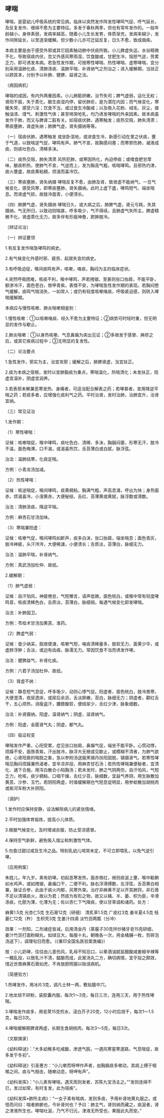 ## 哮喘

哮喘，是婴幼儿呼吸系统的常见病。临床以突然发作阵发性哮鸣气促、呼气延长，及反复发作、缠绵不愈为主要特征。多发于春秋两季，但也有常年发作的。一般年龄越小，身体素弱，发病率越高，随着小儿生长发育，体质渐充，发病率越少，发作间隙延长，以至逐渐缓解。但少数小儿亦可迁延反复，日久不愈，致成痼疾。

本病主要是由于感受外邪或其它因素触动肺中伏痰所致。小儿脾虚失运，水谷精微不化，导致宿痰内伏，忽又外感风寒雨湿，饮食酸咸，甘肥生冷，恼怒气逆，劳累乏力，即可诱发本病。若急性发作期，可按寒性哮喘、热性哮喘、虚寒哮喘，宜分别采用温肺化痰、清肺涤痰、温肺平喘、补肾纳气之剂治之；进入缓解期，当扶正以顾其本，分别予以补肺、健脾、益肾之法。

〔病因病机〕

哮喘的成因，有内外两重因素。小儿肺脏娇嫩，治节失司；脾气虚弱，运化无权；肾阳不振，失于蒸化，酿生痰湿内停，留伏肺俞，是为潜在内因；而气候变化，寒暖失常，感受六淫；饮食不当，或过食生冷酸咸；以及吸入花粉、绒毛、灰尘，接触油漆、煤气、刺激性气体；甚至啼哭呛乳，均乃诱发哮喘的外来因素。故本病虽发作于肺，而又与脾肾二脏有关。如宿痰伏肺，遇寒触发；痰热交阻，肺失清肃；寒痰壅肺，肾虚失纳；肺脾气虚，肾失摄纳等等。

（一）宿痰伏肺，遇寒触发 或坐卧湿地，或进食生冷，新感引动在里之伏痰，壅于气道，以致喘逆气促，哮鸣有声。肺气不宣，故胸感闷塞；而寒邪伤肺，凝液成痰，则痰吐色白，清稀多沫。

（二）痰热交阻，肺失清肃 风热犯肺，或寒因热化，內迫停痰；或嗜食肥甘厚味，酿痰积热，使肺气不宣，气逆而上，发为胸高气粗，咳喘哮鸣。且邪热灼津，痰火壅盛，故痰黄粘稠，烦渴而喜冷饮。

（三）寒痰壅肺，肾失纳摄 哮喘反复不愈，由肺及肾，致肾虚不能纳气，一旦气候变化，感受风寒，即寒痰壅肺，肾失摄纳。此时上虚下盛，哮鸣短气、端坐喘息。而肾虚气损，故肢冷面青，小便清长。

（四）肺脾气虚，肾失摄纳 哮喘日久，或大病之后，肺脾气虚，肾元亏耗，失其摄纳，气无所归，以致动则喘甚，呼多吸少，气不得续。且肺虚气失所主，脾虚精微不化，肾虚蒸化无力，故多伴有形瘦神惫，跗肿肢冷。

〔辨证论治〕

（一）辨证要领

1.有反复发作喘急哮鸣的病史。

2.有气候变化外感时邪、疲劳、起居失宜的病史。

3.有呼吸迫促，喉间痰鸣有声，咳嗽，咯痰，胸闷为主的临床症状。

4.突然呼吸困难，咳痰不利，喉中哮鸣，声若拽锯，至甚则张口抬肩，不能平卧，额渗冷汗，面色苍白，唇甲青紫，表情不安，为哮喘急性发作期的表现。若胸闷憋气缓解，痰鸣气喘消失，一如常人；或仍有轻度咳嗽咯痰，呼吸紧迫感，则转入哮喘缓解期。

本病应与慢性咳嗽、肺炎喘嗽相鉴别：

1.慢性咳嗽：①以咳嗽咯痰、经久不愈为主要特征；②病势可时轻时重，但无明显的发作与歇止。

2.肺炎喘嗽：①以身热咳嗽、气息鼻煽为突出见证；②多继发于感冒、麻疹之后，或其它疾病过程中；③无明显的复发性。

（二）论治要点

1.急性发作，邪实为主，治宜攻邪；缓解之后，肺脾肾虚，当宜扶正。

2.痰为本病之宿根，发时以宣肺豁痰为重点，寒喘温化，热喘清化；未发扶正，阳虚宜温补，阴虚宜润养。

3.若表邪未解兼恶寒发热、身痛者，可适当配合解表之药；若哮甚者，宣用降逆平喘之药；若痰多者，应增强化痰利气之药。平时治肾，发时治肺，治肺宜升，治肾宜纳。

（三）常见证治

1.发作期：

（1）寒性哮喘：

证候：咳嗽喘促，喉中哮鸣，痰吐色白、清稀、多沫，胸膈闷塞，形寒无汗，肢冷不温，面色晦滞，口不渴，或渴喜热饮，舌苔薄白或白腻，脉浮弦。

治法：温肺祛寒，化痰定喘。

方例：小青龙汤加减。

（2）热性哮喘：

证候：咳逆喘促，喉间哮鸣，痰黄稠粘，胸满气粗，声高息涌，呼出为快；身热面赤，烦渴喜冷，小溲黄赤，大便秘结，舌红、苔薄黄或黄腻，脉浮数或滑数。

治法：清肺涤痰，降逆平喘。

方例：麻杏石甘汤加味。

（3）寒喘兼阳虚：

证候：咳嗽气促，喉间哮鸣如鼾声，痰多白沫，张口抬肩，端坐喘息；面色青灰，肢冷神疲，头汗涔涔，大便稀溏，小便清长；舌质淡，苔薄白，脉细无力。

治法：温肺平喘，补肾纳气。

方例：真武汤加杜仲、故纸。

2.缓解期：

（1）肺气虚弱：

证候：自汗怕风，神疲倦怠，气短懒言，语声低微，面色㿠白，或喉中常有轻度哮鸣音，咳痰清稀色白，舌质淡，苔薄白，脉细弱。每遇气候变化即发哮喘。

治法：补肺固卫。

方例：苓桂术甘汤加黄芪、淮药。

（2）脾虚气弱：

证候：食少纳呆，脘痞便溏，咳嗽气短，咯痰清稀量多，肢软无力，面黄少华，或虚胖浮肿；舌淡，或边有齿痕，脉濡无力。常因饮食不当而诱发作哮。

治法：健脾益气，补肾化痰。

方例：六君子汤加杜仲、故纸。

（3）肾虚不纳：

证候：静息短气息促，呼多吸少，动则心悸气促。阳虚者，面色㿠白，肢冷畏寒，大便澄清，夜尿遗床，或尿后余沥，舌淡胖嫩，苔白，脉细无力；阴虚者，颧红舌干，五心烦热，消瘦盗汗，腰膝酸软，便结尿少，舌红少津，脉象细数。

治法：补肾摄纳。阳虚，温肾纳气；阴虚，滋肾纳气。

方例：阳虚，金匮肾气丸；阴虚，都气丸。

（四）临证权变

哮喘发作严重，心阳受累，症见张口抬肩，鼻煽气促，端坐不能平卧。心慌动悸，烦躁不安，面唇青紫，汗出肢冷，脉浮大无根或见歇止，或模糊不清者，为肺气欲绝，心肾阳衰的喘脱之象，急以参附汤送服黑锡丹扶阳固脱，镇摄肾气。若寒性哮喘见胸闷烦躁兼热渴者，宜辛凉并投，用麻杏甘石汤；若热性哮喘兼便秘者，宜清化、通下合施，用泻白散合小陷胸汤；若未发时，肺之气阴两伤，自汗怕风，气短乏力，呛咳，痰少稠粘，口咽干燥，舌红少苔，脉细数，宜益气养阴，用生脉散加黄芪、沙参、玉竹。若阴阳两虚，时值缓解期也气短息促明显，用参蛤散加胡桃肉或紫河车粉大补阴阳。

〔调护〕

1.发作时应保持安静，设法解除病儿的紧张情绪。

2.平时加强体育锻炼，提高小儿体质。

3.根据气候变化，及时增减衣服，防止受凉感冒。

4.保持空气新鲜，避免吸入烟尘和刺激性气体。

5.勿食过甜过咸及生冷之品。特别乳幼儿啼哭未定，不可立即喂乳，以免气逆引哮。

〔应用例案〕

朱姓儿，年九岁。素有奶哮。初起恶寒发热，面赤唇红，继则痰涎上壅，喉中䶎齁如水鸡声，或如拽锯，鼻煽口干，二便不利。脉右浮滑搏数，左浮弦，舌苔黄白相兼，脉证合参，此由于痰火内郁，风寒外束。治疗非麻黄不足以开其肺窍，非石膏不足以清镇痰火，故以为君；然痰为有形之物，故又以橘、半、蒌、枳为臣，辛滑涤痰，化脓为薄，化薄为无；佐以杏仁下气降痰，使以甘草调和诸药。处方：

麻黄1.5克 光杏仁5克 生石膏12克（研细） 清炙草1.5克 广皮红3克 姜半夏4.5克 栝蒌仁12克（杵） 生枳壳3克 生姜汁四滴 淡竹沥两瓢（分冲）

效果：一剂知，二剂诸症皆减，后用清金丹（莱菔子30克拌炒猪牙皂15克研细，姜汁竹沥打面粉糊丸，如绿豆大，每服十丸，朝晚各一次，用金橘脯一枚，剪碎泡汤送下），调理旬日而愈。（《重印全国名医验案类编》）

按：小儿奶哮，往往由儿患伤风，乳母不知忌口，以晕酒油腻盐醋酸咸姜椒辛辣等一概乱投，以致乳汁不清，醖酿而成，此案汤丸二方，确切病情，宜乎投之颇效，惜近世畏麻黄石膏如虎，不肯放胆照服以贻误病机。

〔简便验方〕

1.热哮发作，用冰片3克，调凡士林一两，敷贴膻中穴。

2.地龙焙干研粉，装胶囊内服，每次1〜3克，每日三次，连用三天，用于热性哮喘。

3.哮喘发作痰多，用皂荚15克煎水，浸白芥子20克，12小时后焙干，每次1〜1.5克，每日3次。

4.哮喘缓解期脾肾两虚，长期生食胡桃肉，每次3〜5克，每日3次。

〔文献摘录〕

《幼科释谜》：“大多幼稚多吃咸酸，渗透气脘，一遇风寒窒寒道路，气息喘促，故多发于冬初”。

《幼科释谜》引圣惠方：“小儿嗽而呀呷作声者，由胸膈痰多嗽动，其痰上搏于咽喉之间，痰与气相击，随嗽动息，呀呷有声”。

《幼科发挥》：“小儿素有哮喘，遇天雨则发者，苏陈九宝汤主之。”“发则连绵不已，发过如常，有时复发，此为宿疾”。

《幼科发挥•肺所主病》：“一女子素有喘病，发则多痰，予用补肾地黄丸服之。或怪而问曰：喘者肺腑也，今补肾何也？予曰：肺主气，肾则纳而藏之，痰涎者，肾之津液所生也，哮喘吐涎，乃气不归元，津液无所受也，果服此丸而安。”
